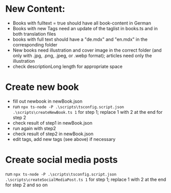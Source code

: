 


# New Content:

* Books with fulltext = true should have all book-content in German
* Books with new Tags need an update of the taglist in books.ts and in both translation files
* books with full text should have a "de.mdx" and "en.mdx" in the corresponding folder
* New books need illustration and cover image in the correct folder (and only with .jpg, .png, .jpeg, or .webp format); articles need only the illustration
* check descriptionLong length for appropriate space

# Create new book
* fill out newbook in newBook.json
* run ```npx ts-node -P .\scripts\tsconfig.script.json .\scripts\createNewBook.ts 1``` for step 1; replace 1 with 2 at the end for step 2
* check result of step1 in newBook.json
* run again with step2
* check result of step2 in newBook.json
* edit tags, add new tags (see above) if necessary


# Create social media posts
run ```npx ts-node -P .\scripts\tsconfig.script.json .\scripts\createSocialMediaPost.ts 1``` for step 1; replace 1 with 2 at the end for step 2 and so on

